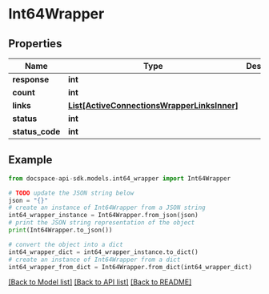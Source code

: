 # Int64Wrapper

## Properties

Name | Type | Description | Notes
------------ | ------------- | ------------- | -------------
**response** | **int** |  | [optional] 
**count** | **int** |  | [optional] 
**links** | [**List[ActiveConnectionsWrapperLinksInner]**](ActiveConnectionsWrapperLinksInner.md) |  | [optional] 
**status** | **int** |  | [optional] 
**status_code** | **int** |  | [optional] 

## Example

```python
from docspace-api-sdk.models.int64_wrapper import Int64Wrapper

# TODO update the JSON string below
json = "{}"
# create an instance of Int64Wrapper from a JSON string
int64_wrapper_instance = Int64Wrapper.from_json(json)
# print the JSON string representation of the object
print(Int64Wrapper.to_json())

# convert the object into a dict
int64_wrapper_dict = int64_wrapper_instance.to_dict()
# create an instance of Int64Wrapper from a dict
int64_wrapper_from_dict = Int64Wrapper.from_dict(int64_wrapper_dict)
```
[[Back to Model list]](../README.md#documentation-for-models) [[Back to API list]](../README.md#documentation-for-api-endpoints) [[Back to README]](../README.md)


